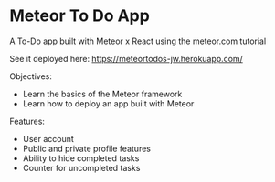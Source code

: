 # Meteor To Do App
A To-Do app built with Meteor x React using the meteor.com tutorial

See it deployed here: https://meteortodos-jw.herokuapp.com/

Objectives:

- Learn the basics of the Meteor framework
- Learn how to deploy an app built with Meteor

Features:

- User account
- Public and private profile features
- Ability to hide completed tasks
- Counter for uncompleted tasks
